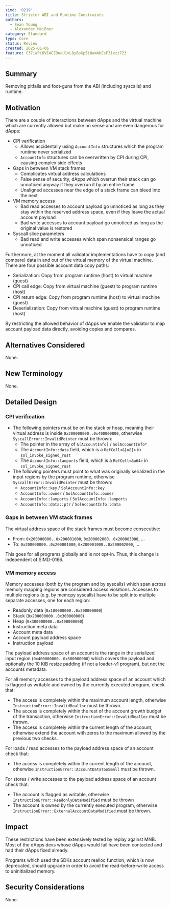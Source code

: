 ```yaml
---
simd: '0219'
title: Stricter ABI and Runtime Constraints
authors:
  - Sean Young
  - Alexander Meißner
category: Standard
type: Core
status: Review
created: 2025-01-06
feature: C37iaPi6VE4CZDueU1vL8y6pGp5i8amAbEsF31xzz723
---
```


## Summary

Removing pitfalls and foot-guns from the ABI (including syscalls) and runtime.

## Motivation

There are a couple of interactions between dApps and the virtual machine which
are currently allowed but make no sense and are even dangerous for dApps:

- CPI verification
  - Allows accidentally using `AccountInfo` structures which the program
  runtime never serialized
  - `AccountInfo` structures can be overwritten by CPI during CPI, causing
  complex side effects
- Gaps in between VM stack frames
  - Complicates virtual address calculations
  - False sense of security, dApps which overrun their stack can go unnoticed
  anyway if they overrun it by an entire frame
  - Unaligned accesses near the edge of a stack frame can bleed into the next
- VM memory access
  - Bad read accesses to account payload go unnoticed as long as they stay
  within the reserved address space, even if they leave the actual account
  payload
  - Bad write accesses to account payload go unnoticed as long as the original
  value is restored
- Syscall slice parameters
  - Bad read and write accesses which span nonsensical ranges go unnoticed

Furthermore, at the moment all validator implementations have to copy
(and compare) data in and out of the virtual memory of the virtual machine.
There are four possible account data copy paths:

- Serialization: Copy from program runtime (host) to virtual machine (guest)
- CPI call edge: Copy from virtual machine (guest) to program runtime (host)
- CPI return edge: Copy from program runtime (host) to virtual machine (guest)
- Deserialization: Copy from virtual machine (guest) to program runtime (host)

By restricting the allowed behavior of dApps we enable the validator to map
account payload data directly, avoiding copies and compares.

## Alternatives Considered

None.

## New Terminology

None.

## Detailed Design

### CPI verification

- The following pointers must be on the stack or heap,
meaning their virtual address is inside `0x200000000..0x400000000`,
otherwise `SyscallError::InvalidPointer` must be thrown:
  - The pointer in the array of `&[AccountInfo]` / `SolAccountInfo*`
  - The `AccountInfo::data` field,
  which is a `RefCell<&[u8]>` in `sol_invoke_signed_rust`
  - The `AccountInfo::lamports` field,
  which is a `RefCell<&u64>` in `sol_invoke_signed_rust`
- The following pointers must point to what was originally serialized in the
input regions by the program runtime,
otherwise `SyscallError::InvalidPointer` must be thrown:
  - `AccountInfo::key` / `SolAccountInfo::key`
  - `AccountInfo::owner` / `SolAccountInfo::owner`
  - `AccountInfo::lamports` / `SolAccountInfo::lamports`
  - `AccountInfo::data::ptr` / `SolAccountInfo::data`

### Gaps in between VM stack frames

The virtual address space of the stack frames must become consecutive:

- From: `0x200000000..0x200001000`, `0x200002000..0x200003000`, ...
- To: `0x200000000..0x200001000`, `0x200001000..0x200002000`, ...

This goes for all programs globally and is not opt-in.
Thus, this change is independent of SIMD-0166.

### VM memory access

Memory accesses (both by the program and by syscalls) which span across memory
mapping regions are considered access violations. Accesses to multiple regions
(e.g. by memcpy syscalls) have to be split into multiple separate accesses,
one for each region:

- Readonly data (`0x100000000..0x200000000`)
- Stack (`0x200000000..0x300000000`)
- Heap (`0x300000000..0x400000000`)
- Instruction meta data
- Account meta data
- Account payload address space
- Instruction payload

The payload address space of an account is the range in the serialized input
region (`0x400000000..0x500000000`) which covers the payload and optionally the
10 KiB resize padding (if not a loader-v1 program), but not the accounts
metadata.

For all memory accesses to the payload address space of an account which is
flagged as writable and owned by the currently executed program, check that:

- The access is completely within the maximum account length,
otherwise `InstructionError::InvalidRealloc` must be thrown.
- The access is completely within the rest of the account growth budget of the
transaction, otherwise `InstructionError::InvalidRealloc` must be thrown.
- The access is completely within the current length of the account,
otherwise extend the account with zeros to the maximum allowed by the previous
two checks.

For loads / read accesses to the payload address space of an account check
that:

- The access is completely within the current length of the account,
otherwise `InstructionError::AccountDataTooSmall` must be thrown.

For stores / write accesses to the payload address space of an account check
that:

- The account is flagged as writable,
otherwise `InstructionError::ReadonlyDataModified` must be thrown
- The account is owned by the currently executed program,
otherwise `InstructionError::ExternalAccountDataModified` must be thrown.

## Impact

These restrictions have been extensively tested by replay against MNB.
Most of the dApps devs whose dApps would fail have been contacted and had
their dApps fixed already.

Programs which used the SDKs account realloc function, which is now deprecated,
should upgrade in order to avoid the read-before-write access to uninitialized
memory.

## Security Considerations

None.
